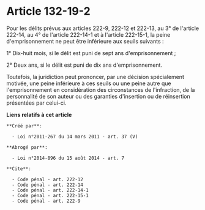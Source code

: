 # Article 132-19-2

Pour les délits prévus aux articles 222-9, 222-12 et 222-13, au 3° de l'article 222-14, au 4° de l'article 222-14-1 et à
l'article 222-15-1, la peine d'emprisonnement ne peut être inférieure aux seuils suivants : 

1° Dix-huit mois, si le délit est puni de sept ans d'emprisonnement ; 

2° Deux ans, si le délit est puni de dix ans d'emprisonnement. 

Toutefois, la juridiction peut prononcer, par une décision spécialement motivée, une peine inférieure à ces seuils ou une
peine autre que l'emprisonnement en considération des circonstances de l'infraction, de la personnalité de son auteur ou des
garanties d'insertion ou de réinsertion présentées par celui-ci.

**Liens relatifs à cet article**

	**Créé par**:

	  - Loi n°2011-267 du 14 mars 2011 - art. 37 (V)

	**Abrogé par**:

	  - Loi n°2014-896 du 15 août 2014 - art. 7

	**Cite**:

	  - Code pénal - art. 222-12
	  - Code pénal - art. 222-14
	  - Code pénal - art. 222-14-1
	  - Code pénal - art. 222-15-1
	  - Code pénal - art. 222-9
